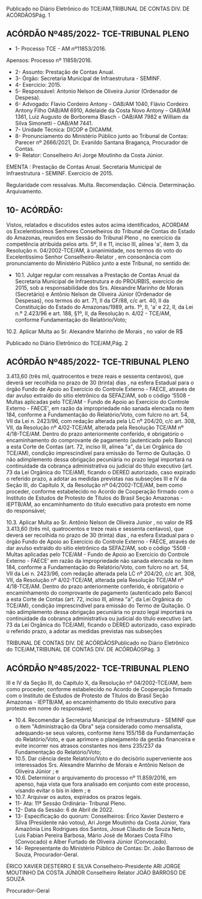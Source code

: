 Publicado  no  Diário  Eletrônico do TCE/AM,TRIBUNAL DE CONTAS DIV. DE ACÓRDÃOSPág. 1

## ACÓRDÃO Nº485/2022- TCE-TRIBUNAL PLENO

- 1- Processo TCE - AM nº11853/2016.

Apensos: Processo nº  11859/2016.

- 2- Assunto: Prestação de Contas Anual.
- 3- Órgão: Secretaria Municipal de Infraestrutura - SEMINF.
- 4- Exercício: 2015.
- 5- Responsável: Antonio Nelson de Oliveira Junior (Ordenador de Despesa).
- 6- Advogado: Flavio  Cordeiro  Antony  -  OAB/AM  1040,  Flávio  Cordeiro  Antony  Filho  OAB/AM  6910,  Adelaide  da  Costa  Novo  Antony  -  OAB/AM  1361,  Luiz  Augusto  de Borborema Blasch - OAB/AM 7982 e William da Silva Simonetti - OAB/AM 7441.
- 7- Unidade Técnica: DICOP e DICAMM.
- 8- Pronunciamento  do  Ministério  Público  junto  ao  Tribunal  de  Contas: Parecer  nº 2666/2021, Dr. Evanildo Santana Bragança, Procurador de Contas.
- 9- Relator: Conselheiro Ari Jorge Moutinho da Costa Júnior.

EMENTA :  Prestação  de  Contas  Anual.  Secretaria Municipal de Infraestrutura - SEMINF. Exercício de 2015.

Regularidade com ressalvas. Multa. Recomendação. Ciência. Determinação. Arquivamento.

## 10-  ACÓRDÃO:

Vistos, relatados e discutidos estes autos acima identificados, ACORDAM os Excelentíssimos Senhores Conselheiros do Tribunal de Contas do Estado do Amazonas, reunidos em Sessão do Tribunal Pleno , no exercício da competência atribuída pelos arts. 5º, II e 11, inciso III, alínea 'a', item 3, da Resolução n. 04/2002-TCE/AM, à unanimidade, nos termos do voto do Excelentíssimo Senhor Conselheiro-Relator , em consonância com pronunciamento do Ministério Público junto a este Tribunal, no sentido de:

- 10.1. Julgar regular com  ressalvas a Prestação de Contas Anual da Secretaria  Municipal  de  Infraestrutura  e  do  PROURBIS,  exercício  de 2015, sob a responsabilidade dos Srs. Alexandre Marinho de Morais (Secretário) e Antônio Nelson de Oliveira Júnior (Ordenador de Despesas),  nos  termos  do  art.  71,  II  da  CF/88,  c/c  art.  40,  II  da Constituição do Estado do Amazonas/1989, arts. 1º, II, 'a' e 22, II, da Lei n.º 2.423/96 e art. 188, §1º, II, da Resolução n. 4/02 - TCE/AM, conforme Fundamentação do Relatório/Voto;

10.2. Aplicar  Multa ao  Sr. Alexandre  Marinho  de  Morais ,  no  valor  de R$

Publicado  no  Diário  Eletrônico do TCE/AM,Pág. 2

## ACÓRDÃO Nº485/2022- TCE-TRIBUNAL PLENO

3.413,60 (três  mil,  quatrocentos  e  treze  reais  e  sessenta  centavos),  que deverá  ser  recolhida  no prazo  de 30  (trinta)  dias ,  na  esfera  Estadual para o órgão Fundo de Apoio ao Exercício do Controle Externo - FAECE, através  de  dar avulso  extraído  do  sítio  eletrônico  da  SEFAZ/AM,  sob  o código  '5508  -  Multas  aplicadas  pelo  TCE/AM  -  Fundo  de  Apoio  ao Exercício do Controle Externo - FAECE', em razão da impropriedade não sanada elencada no item 184, conforme a Fundamentação do Relatório/Voto,  com  fulcro  no  art.  54,  VII  da  Lei  n.  2423/96,  com redação  alterada  pela  LC  nº 204/20,  c/c  art.  308,  VII,  da  Resolução nº 4/02-TCE/AM, alterada pela Resolução TCE/AM  nº 4/18-TCE/AM. Dentro do prazo anteriormente conferido, é obrigatório o encaminhamento do comprovante de pagamento (autenticado pelo Banco) a esta Corte de Contas  (art.  72,  inciso  III,  alínea  "a",  da  Lei  Orgânica  do  TCE/AM), condição  imprescindível  para  emissão  do  Termo  de  Quitação.  O  não adimplemento  dessa  obrigação  pecuniária  no  prazo  legal  importará  na continuidade da cobrança administrativa ou judicial do título executivo (art. 73  da  Lei  Orgânica  do  TCE/AM),  ficando  o  DERED  autorizado,  caso expirado o referido prazo, a adotar as medidas previstas nas subseções III  e  IV  da  Seção  III,  do  Capítulo  X,  da  Resolução  nº  04/2002-TCE/AM, bem  como  proceder,  conforme  estabelecido  no  Acordo  de  Cooperação firmado  com  o  Instituto  de  Estudos  de  Protesto  de  Títulos  do  Brasil  Seção  Amazonas  -  IEPTB/AM,  ao  encaminhamento  do  título  executivo para protesto em nome do responsável;

10.3. Aplicar Multa ao Sr. Antônio Nelson de Oliveira Junior , no valor de R$ 3.413,60 (três  mil,  quatrocentos  e  treze  reais  e  sessenta  centavos),  que deverá  ser  recolhida  no prazo  de 30  (trinta)  dias ,  na  esfera  Estadual para o órgão Fundo de Apoio ao Exercício do Controle Externo - FAECE, através  de  dar avulso  extraído  do  sítio  eletrônico  da  SEFAZ/AM,  sob  o código  '5508  -  Multas  aplicadas  pelo  TCE/AM  -  Fundo  de  Apoio  ao Exercício do Controle Externo - FAECE' em razão da impropriedade não sanada elencada no item 184, conforme a Fundamentação do Relatório/Voto,  com  fulcro  no  art.  54,  VII  da  Lei  n.  2423/96,  com redação  alterada  pela  LC  nº 204/20,  c/c  art.  308,  VII,  da  Resolução nº 4/02-TCE/AM, alterada pela Resolução TCE/AM  nº 4/18-TCE/AM. Dentro do prazo anteriormente conferido, é obrigatório o encaminhamento do comprovante de pagamento (autenticado pelo Banco) a esta Corte de Contas  (art.  72,  inciso  III,  alínea  "a",  da  Lei  Orgânica  do  TCE/AM), condição  imprescindível  para  emissão  do  Termo  de  Quitação.  O  não adimplemento  dessa  obrigação  pecuniária  no  prazo  legal  importará  na continuidade da cobrança administrativa ou judicial do título executivo (art. 73  da  Lei  Orgânica  do  TCE/AM),  ficando  o  DERED  autorizado,  caso expirado o referido prazo, a adotar as medidas previstas nas subseções

TRIBUNAL DE CONTAS DIV. DE ACÓRDÃOSPublicado  no  Diário  Eletrônico do TCE/AM,TRIBUNAL DE CONTAS DIV. DE ACÓRDÃOSPág. 3

## ACÓRDÃO Nº485/2022- TCE-TRIBUNAL PLENO

III  e  IV  da  Seção  III,  do  Capítulo  X,  da  Resolução  nº  04/2002-TCE/AM, bem  como  proceder,  conforme  estabelecido  no  Acordo  de  Cooperação firmado  com  o  Instituto  de  Estudos  de  Protesto  de  Títulos  do  Brasil  Seção  Amazonas  -  IEPTB/AM,  ao  encaminhamento  do  título  executivo para protesto em nome do responsável;

- 10.4. Recomendar à Secretaria Municipal de Infraestrutura - SEMINF que o item "Administração da Obra" seja considerado como mensalista, adequando-se seus valores, conforme itens 155/158 da Fundamentação do Relatório/Voto, e que aprimore o planejamento da gestão financeira e evite incorrer nos atrasos constantes nos itens 235/237 da Fundamentação do Relatório/Voto;
- 10.5. Dar  ciência deste  Relatório/Voto  e  do  decisório  superveniente  aos interessados Srs. Alexandre Marinho de Morais e Antônio Nelson de Oliveira Júnior ; e
- 10.6. Determinar o  arquivamento  do  processo  nº  11.859/2016,  em  apenso, haja  vista  que  fora  analisado  em  conjunto  com  este  processo,  visando evitar o bis in idem ; e
- 10.7. Arquivar os autos, expirados os prazos legais.
- 11-  Ata: 11ª Sessão Ordinária- Tribunal Pleno.
- 12-  Data da Sessão: 6 de Abril de 2022.
- 13-  Especificação do quorum: Conselheiros: Érico Xavier Desterro e Silva (Presidente não votou), Ari Jorge Moutinho da Costa Júnior, Yara Amazônia Lins Rodrigues dos Santos,  Josué  Cláudio  de  Souza  Neto,  Luis  Fabian  Pereira  Barbosa,  Mário  José  de Moraes Costa Filho (Convocado) e Alber Furtado de Oliveira Júnior (Convocado).
- 14-  Representante  do  Ministério  Público  de  Contas: Dr.  João  Barroso  de  Souza, Procurador-Geral.

ÉRICO XAVIER DESTERRO E SILVA Conselheiro-Presidente ARI JORGE MOUTINHO DA COSTA JÚNIOR Conselheiro Relator JOÃO BARROSO DE SOUZA

Procurador-Geral